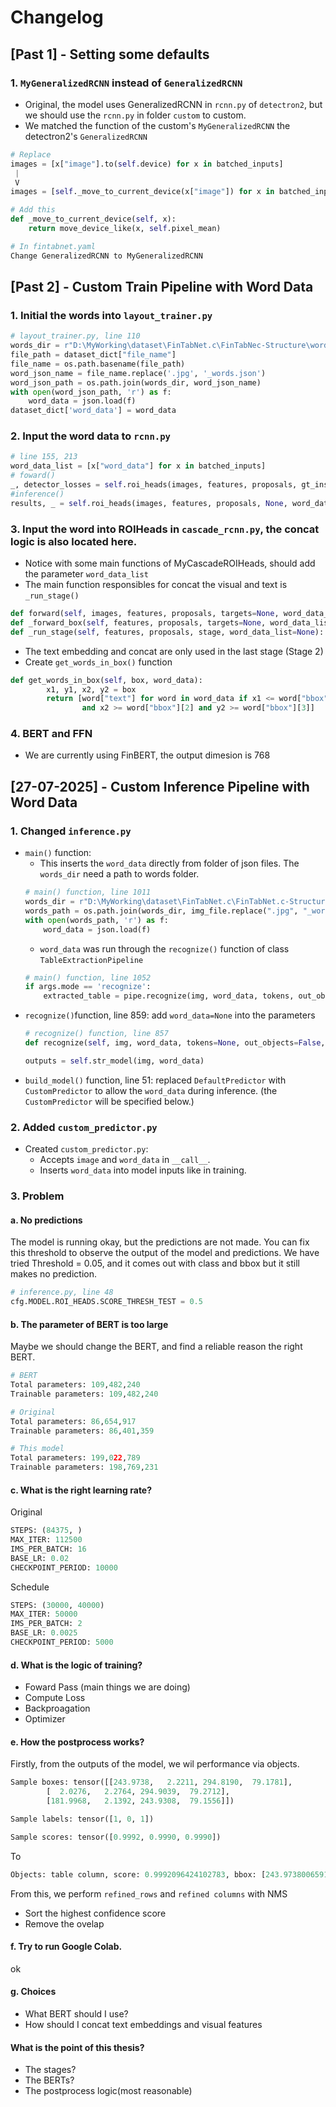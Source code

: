 # Changelog
## [Past 1] - Setting some defaults
### 1. `MyGeneralizedRCNN` instead of `GeneralizedRCNN`
- Original, the model uses GeneralizedRCNN in `rcnn.py` of `detectron2`, but we should use the `rcnn.py` in folder `custom` to custom.
- We matched the function of the custom's `MyGeneralizedRCNN` the detectron2's `GeneralizedRCNN`  
```python
# Replace
images = [x["image"].to(self.device) for x in batched_inputs]
 |
 V
images = [self._move_to_current_device(x["image"]) for x in batched_inputs]

# Add this 
def _move_to_current_device(self, x):
    return move_device_like(x, self.pixel_mean)

# In fintabnet.yaml
Change GeneralizedRCNN to MyGeneralizedRCNN
```

## [Past 2] - Custom Train Pipeline with Word Data
### 1. Initial the words into `layout_trainer.py`
```python
# layout_trainer.py, line 110
words_dir = r"D:\MyWorking\dataset\FinTabNet.c\FinTabNec-Structure\words"
file_path = dataset_dict["file_name"]
file_name = os.path.basename(file_path)
word_json_name = file_name.replace('.jpg', '_words.json')
word_json_path = os.path.join(words_dir, word_json_name)
with open(word_json_path, 'r') as f:
    word_data = json.load(f)
dataset_dict['word_data'] = word_data
```
### 2. Input the word data to `rcnn.py`
```python
# line 155, 213
word_data_list = [x["word_data"] for x in batched_inputs]
# foward()
_, detector_losses = self.roi_heads(images, features, proposals, gt_instances, word_data_list=word_data_list)
#inference()
results, _ = self.roi_heads(images, features, proposals, None, word_data_list=word_data_list)
```
### 3. Input the word into ROIHeads in `cascade_rcnn.py`, the concat logic is also located here.
- Notice with some main functions of MyCascadeROIHeads, should add the parameter `word_data_list`
- The main function responsibles for concat the visual and text is `_run_stage()`

```python
def forward(self, images, features, proposals, targets=None, word_data_list=None)
def _forward_box(self, features, proposals, targets=None, word_data_list=None):
def _run_stage(self, features, proposals, stage, word_data_list=None):
```
- The text embedding and concat are only used in the last stage (Stage 2)
- Create `get_words_in_box()` function
```python
def get_words_in_box(self, box, word_data):
        x1, y1, x2, y2 = box
        return [word["text"] for word in word_data if x1 <= word["bbox"][0] and y1 <= word["bbox"][1]
                and x2 >= word["bbox"][2] and y2 >= word["bbox"][3]]
```
### 4. BERT and FFN
- We are currently using FinBERT, the output dimesion is 768

## [27-07-2025] - Custom Inference Pipeline with Word Data

### 1. Changed `inference.py`
- `main()` function:  
    - This inserts the `word_data` directly from folder of json files.  The `words_dir` need a path to words folder.
    ```python
    # main() function, line 1011
    words_dir = r"D:\MyWorking\dataset\FinTabNet.c\FinTabNet.c-Structure\words"
    words_path = os.path.join(words_dir, img_file.replace(".jpg", "_words.json"))
    with open(words_path, 'r') as f:
        word_data = json.load(f)
    ```  
    - `word_data` was run through the `recognize()` function of class `TableExtractionPipeline`
    ```python
    # main() function, line 1052
    if args.mode == 'recognize':
        extracted_table = pipe.recognize(img, word_data, tokens, out_objects=args.objects, out_cells=args.csv, out_html=args.html, out_csv=args.csv)
    ```
- `recognize()`function, line 859: add `word_data=None` into the parameters
    ```python
    # recognize() function, line 857
    def recognize(self, img, word_data, tokens=None, out_objects=False, out_cells=False, out_html=False, out_csv=False):
    ```
    ```python
    outputs = self.str_model(img, word_data)
    ```
- `build_model()` function, line 51: replaced `DefaultPredictor` with `CustomPredictor` to allow the `word_data` during inference. (the `CustomPredictor` will be specified below.)



### 2. Added `custom_predictor.py`
- Created `custom_predictor.py`:
  - Accepts `image` and `word_data` in `__call__`.
  - Inserts `word_data` into model inputs like in training.


### 3. Problem
#### a. No predictions
The model is running okay, but the predictions are not made. You can fix this threshold to observe the output of the model and predictions. We have tried Threshold = 0.05, and it comes out with class and bbox but it still makes no prediction. 
```python
# inference.py, line 48
cfg.MODEL.ROI_HEADS.SCORE_THRESH_TEST = 0.5
```
#### b. The parameter of BERT is too large
Maybe we should change the BERT, and find a reliable reason the right BERT.
```python
# BERT
Total parameters: 109,482,240
Trainable parameters: 109,482,240

# Original
Total parameters: 86,654,917
Trainable parameters: 86,401,359

# This model
Total parameters: 199,022,789
Trainable parameters: 198,769,231
```

#### c. What is the right learning rate?
Original
```python
STEPS: (84375, )
MAX_ITER: 112500
IMS_PER_BATCH: 16
BASE_LR: 0.02
CHECKPOINT_PERIOD: 10000
```
Schedule
```python
STEPS: (30000, 40000)
MAX_ITER: 50000
IMS_PER_BATCH: 2
BASE_LR: 0.0025
CHECKPOINT_PERIOD: 5000
```


#### d. What is the logic of training?
- Foward Pass (main things we are doing)
- Compute Loss
- Backproagation
- Optimizer
#### e. How the postprocess works?
Firstly, from the outputs of the model, we wil performance via objects.
```python
Sample boxes: tensor([[243.9738,   2.2211, 294.8190,  79.1781],
        [  2.0276,   2.2764, 294.9039,  79.2712],
        [181.9968,   2.1392, 243.9308,  79.1556]])

Sample labels: tensor([1, 0, 1])

Sample scores: tensor([0.9992, 0.9990, 0.9990])
``` 
To
```python
Objects: table column, score: 0.9992096424102783, bbox: [243.9738006591797, 2.221088171005249, 294.81903076171875, 79.17813873291016]
```
From this, we perform `refined_rows` and `refined columns` with NMS
- Sort the highest confidence score
- Remove the ovelap

#### f. Try to run Google Colab.
ok

#### g. Choices
- What BERT should I use?
- How should I concat text embeddings and visual features
#### What is the point of this thesis?
- The stages?
- The BERTs?
- The postprocess logic(most reasonable)